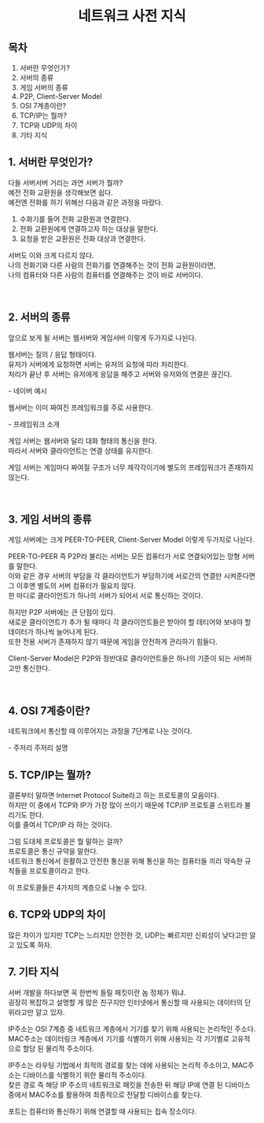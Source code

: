 # <center>**네트워크 사전 지식**<center/>

## 목차
1. 서버란 무엇인가?
2. 서버의 종류
3. 게임 서버의 종류
4. P2P, Client-Server Model
5. OSI 7계층이란?
6. TCP/IP는 뭘까?
7. TCP와 UDP의 차이
8. 기타 지식

## 1. 서버란 무엇인가?
다들 서버서버 거리는 과연 서버가 뭘까? <br/>
예전 전화 교환원을 생각해보면 쉽다. <br/>
예전엔 전화를 하기 위해선 다음과 같은 과정을 따랐다.
   1. 수화기를 들어 전화 교환원과 연결한다.
   2. 전화 교환원에게 연결하고자 하는 대상을 말한다.
   3. 요청을 받은 교환원은 전화 대상과 연결한다.

서버도 이와 크게 다르지 않다. <br/>
나의 전화기와 다른 사람의 전화기를 연결해주는 것이 전화 교환원이라면,<br/>
나의 컴퓨터와 다른 사람의 컴퓨터를 연결해주는 것이 바로 서버이다.

<br/>

## 2. 서버의 종류
앞으로 보게 될 서버는 웹서버와 게임서버 이렇게 두가지로 나뉜다.

웹서버는 질의 / 응답 형태이다. <br/>
유저가 서버에게 요청하면 서버는 유저의 요청에 따라 처리한다.<br/>
처리가 끝난 후 서버는 유저에게 응답을 해주고 서버와 유저와의 연결은 끊긴다. <br/>

\- 네이버 예시

웹서버는 이미 짜여진 프레임워크를 주로 사용한다.

\- 프레임워크 소개

게임 서버는 웹서버와 달리 대화 형태의 통신을 한다.<br/>
따라서 서버와 클라이언트는 연결 상태를 유지한다.

게임 서버는 게임마다 짜여질 구조가 너무 제각각이기에 별도의 프레임워크가 존재하지 않는다.

<br/>

## 3. 게임 서버의 종류
게임 서버에는 크게 PEER-TO-PEER, Client-Server Model 이렇게 두가지로 나뉜다.

PEER-TO-PEER 즉 P2P라 불리는 서버는 모든 컴퓨터가 서로 연결되어있는 망형 서버를 말한다.<br/>
이와 같은 경우 서버의 부담을 각 클라이언트가 부담하기에 서로간의 연결만 시켜준다면 그 이후엔 별도의 서버 컴퓨터가 필요치 않다.<br/>
한 마디로 클라이언트가 하나의 서버가 되어서 서로 통신하는 것이다.

하지만 P2P 서버에는 큰 단점이 있다. <br/>
새로운 클라이언트가 추가 될 때마다 각 클라이언트들은 받아야 할 데티어와 보내야 할 데이터가 하나씩 늘어나게 된다.<br/>
또한 전용 서버가 존재하지 않기 때문에 게임을 안전하게 관리하기 힘들다.

Client-Server Model은 P2P와 정반대로 클라이언트들은 하나의 기준이 되는 서버하고만 통신한다.

<br/>

## 4. OSI 7계층이란?
네트워크에서 통신할 때 이루어지는 과정을 7단계로 나눈 것이다.

\- 주저리 주저리 설명

## 5. TCP/IP는 뭘까?
결론부터 말하면 Internet Protocol Suite라고 하는 프로토콜의 모음이다.<br/>
하지만 이 중에서 TCP와 IP가 가장 많이 쓰이기 때문에 TCP/IP 프로토콜 스위트라 불리기도 한다.<br/>
이를 줄여서 TCP/IP 라 하는 것이다.

그럼 도대체 프로토콜은 뭘 말하는 걸까?<br/>
프로토콜은 통신 규약을 말한다.<br/>
네트워크 통신에서 원활하고 안전한 통신을 위해 통신을 하는 컴퓨터들 끼리 약속한 규칙들을 프로토콜이라고 한다.

이 프로토콜들은 4가지의 계층으로 나눌 수 있다.

## 6. TCP와 UDP의 차이
많은 차이가 있지만 TCP는 느리지만 안전한 것, UDP는 빠르지만 신뢰성이 낮다고만 알고 있도록 하자.

## 7. 기타 지식
서버 개발을 하다보면 꼭 한번씩 들릴 패킷이란 놈 정체가 뭐냐.<br/>
굉장히 복잡하고 설명할 게 많은 친구지만 인터넷에서 통신할 때 사용되는 데이터의 단위라고만 알고 있자.

IP주소는 OSI 7계층 중 네트워크 계층에서 기기를 찾기 위해 사용되는 논리적인 주소다.<br/>
MAC주소는 데이터링크 계층에서 기기를 식별하기 위해 사용되는 각 기기별로 고유적으로 할당 된 물리적 주소이다.

IP주소는 라우팅 기법에서 최적의 경로를 찾는 데에 사용되는 논리적 주소이고, MAC주소는 디바이스를 식별하기 위한 물리적 주소이다.<br/>
찾은 경로 즉 해당 IP 주소의 네트워크로 패킷을 전송한 뒤 해당 IP에 연결 된 디바이스 중에서 MAC주소를 활용하여 최종적으로 전달할 디바이스를 찾는다.

포트는 컴퓨터와 통신하기 위해 연결할 때 사용되는 접속 장소이다.
